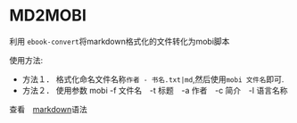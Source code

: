 # MD2MOBI

利用 `ebook-convert`将markdown格式化的文件转化为mobi脚本

使用方法:

* 方法１． 格式化命名文件名称`作者 - 书名.txt|md`,然后使用`mobi 文件名`即可.
* 方法２． 使用参数  mobi -f 文件名　-t 标题　-a 作者　-c 简介　-l 语言名称

查看　[markdown](https://github.com/erasin/notes/blob/master/markdown-basics.md)语法
